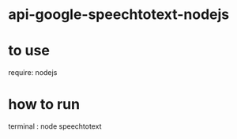 # api-google-speechtotext-nodejs

# to use

require:
nodejs

# how to run
terminal : node speechtotext
